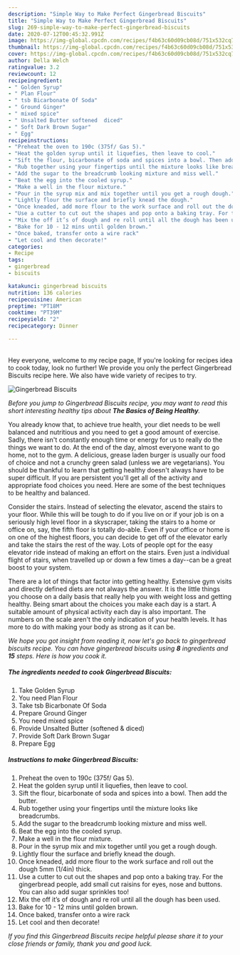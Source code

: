 ```yaml
---
description: "Simple Way to Make Perfect Gingerbread Biscuits"
title: "Simple Way to Make Perfect Gingerbread Biscuits"
slug: 269-simple-way-to-make-perfect-gingerbread-biscuits
date: 2020-07-12T00:45:32.991Z
image: https://img-global.cpcdn.com/recipes/f4b63c60d09cb08d/751x532cq70/gingerbread-biscuits-recipe-main-photo.jpg
thumbnail: https://img-global.cpcdn.com/recipes/f4b63c60d09cb08d/751x532cq70/gingerbread-biscuits-recipe-main-photo.jpg
cover: https://img-global.cpcdn.com/recipes/f4b63c60d09cb08d/751x532cq70/gingerbread-biscuits-recipe-main-photo.jpg
author: Della Welch
ratingvalue: 3.2
reviewcount: 12
recipeingredient:
- " Golden Syrup"
- " Plan Flour"
- " tsb Bicarbonate Of Soda"
- " Ground Ginger"
- " mixed spice"
- " Unsalted Butter softened  diced"
- " Soft Dark Brown Sugar"
- " Egg"
recipeinstructions:
- "Preheat the oven to 190c (375f/ Gas 5)."
- "Heat the golden syrup until it liquefies, then leave to cool."
- "Sift the flour, bicarbonate of soda and spices into a bowl. Then add the butter."
- "Rub together using your fingertips until the mixture looks like breadcrumbs."
- "Add the sugar to the breadcrumb looking mixture and miss well."
- "Beat the egg into the cooled syrup."
- "Make a well in the flour mixture."
- "Pour in the syrup mix and mix together until you get a rough dough."
- "Lightly flour the surface and briefly knead the dough."
- "Once kneaded, add more flour to the work surface and roll out the dough 5mm (1/4in) thick."
- "Use a cutter to cut out the shapes and pop onto a baking tray. For the gingerbread people, add small cut raisins for eyes, nose and buttons. You can also add sugar sprinkles too!"
- "Mix the off it’s of dough and re roll until all the dough has been used."
- "Bake for 10 - 12 mins until golden brown."
- "Once baked, transfer onto a wire rack"
- "Let cool and then decorate!"
categories:
- Recipe
tags:
- gingerbread
- biscuits

katakunci: gingerbread biscuits 
nutrition: 136 calories
recipecuisine: American
preptime: "PT18M"
cooktime: "PT39M"
recipeyield: "2"
recipecategory: Dinner

---
```

<br>
Hey everyone, welcome to my recipe page, If you're looking for recipes idea to cook today, look no further! We provide you only the perfect Gingerbread Biscuits recipe here. We also have wide variety of recipes to try.
<br>


![Gingerbread Biscuits](https://img-global.cpcdn.com/recipes/f4b63c60d09cb08d/751x532cq70/gingerbread-biscuits-recipe-main-photo.jpg)

<i>Before you jump to Gingerbread Biscuits recipe, you may want to read this short interesting healthy tips about <strong>The Basics of Being Healthy</strong>.</i>

You already know that, to achieve true health, your diet needs to be well balanced and nutritious and you need to get a good amount of exercise. Sadly, there isn't constantly enough time or energy for us to really do the things we want to do. At the end of the day, almost everyone want to go home, not to the gym. A delicious, grease laden burger is usually our food of choice and not a crunchy green salad (unless we are vegetarians). You should be thankful to learn that getting healthy doesn't always have to be super difficult. If you are persistent you'll get all of the activity and appropriate food choices you need. Here are some of the best techniques to be healthy and balanced.

Consider the stairs. Instead of selecting the elevator, ascend the stairs to your floor. While this will be tough to do if you live on or if your job is on a seriously high level floor in a skyscraper, taking the stairs to a home or office on, say, the fifth floor is totally do-able. Even if your office or home is on one of the highest floors, you can decide to get off of the elevator early and take the stairs the rest of the way. Lots of people opt for the easy elevator ride instead of making an effort on the stairs. Even just a individual flight of stairs, when travelled up or down a few times a day--can be a great boost to your system. 

There are a lot of things that factor into getting healthy. Extensive gym visits and directly defined diets are not always the answer. It is the little things you choose on a daily basis that really help you with weight loss and getting healthy. Being smart about the choices you make each day is a start. A suitable amount of physical activity each day is also important. The numbers on the scale aren't the only indication of your health levels. It has more to do with making your body as strong as it can be. 


<i>We hope you got insight from reading it, now let's go back to gingerbread biscuits recipe. You can have gingerbread biscuits using <strong>8</strong> ingredients and <strong>15</strong> steps. Here is how you cook it.
</i>

##### The ingredients needed to cook Gingerbread Biscuits:

1. Take  Golden Syrup
1. You need  Plan Flour
1. Take  tsb Bicarbonate Of Soda
1. Prepare  Ground Ginger
1. You need  mixed spice
1. Provide  Unsalted Butter (softened &amp; diced)
1. Provide  Soft Dark Brown Sugar
1. Prepare  Egg


##### Instructions to make Gingerbread Biscuits:

1. Preheat the oven to 190c (375f/ Gas 5).
1. Heat the golden syrup until it liquefies, then leave to cool.
1. Sift the flour, bicarbonate of soda and spices into a bowl. Then add the butter.
1. Rub together using your fingertips until the mixture looks like breadcrumbs.
1. Add the sugar to the breadcrumb looking mixture and miss well.
1. Beat the egg into the cooled syrup.
1. Make a well in the flour mixture.
1. Pour in the syrup mix and mix together until you get a rough dough.
1. Lightly flour the surface and briefly knead the dough.
1. Once kneaded, add more flour to the work surface and roll out the dough 5mm (1/4in) thick.
1. Use a cutter to cut out the shapes and pop onto a baking tray. For the gingerbread people, add small cut raisins for eyes, nose and buttons. You can also add sugar sprinkles too!
1. Mix the off it’s of dough and re roll until all the dough has been used.
1. Bake for 10 - 12 mins until golden brown.
1. Once baked, transfer onto a wire rack
1. Let cool and then decorate!


<i>If you find this Gingerbread Biscuits recipe helpful please share it to your close friends or family, thank you and good luck.</i>
